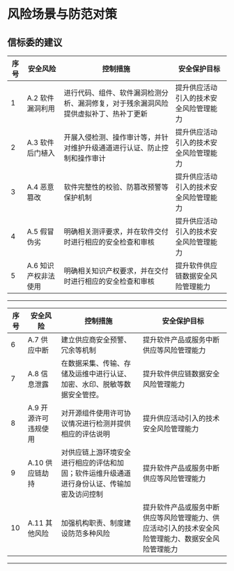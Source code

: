 # 风险场景与防范对策

## 信标委的建议

| 序号 | 安全风险                | 控制措施                                                     | 安全保护目标                                                 |
| ---- | ----------------------- | ------------------------------------------------------------ | ------------------------------------------------------------ |
| 1    | A.2    软件漏洞利用     | 进行代码、组件、软件漏洞检测分析、漏洞修复，对于残余漏洞风险提供虚拟补丁、热补丁更新 | 提升供应活动引入的技术安全风险管理能力                       |
| 2    | A.3    软件后门植入     | 开展入侵检测、操作审计等，并针对维护升级通道进行认证、防止控制和操作审计 | 提升供应活动引入的技术安全风险管理能力                       |
| 3    | A.4    恶意篡改         | 软件完整性的校验、防篡改预警等保护机制                       | 提升供应活动引入的技术安全风险管理能力                       |
| 4    | A.5    假冒伪劣         | 明确相关测评要求，并在软件交付时进行相应的安全检查和审核     | 提升供应活动引入的技术安全风险管理能力                       |
| 5    | A.6    知识产权非法使用 | 明确相关知识产权要求，并在交付时进行相应的安全检查和审核     | 提升软件供应链数据安全风险管理能力                           |

---

| 序号 | 安全风险                | 控制措施                                                     | 安全保护目标                                                 |
| ---- | ----------------------- | ------------------------------------------------------------ | ------------------------------------------------------------ |
| 6    | A.7    供应中断         | 建立供应商安全预警、冗余等机制                               | 提升软件产品或服务中断供应等风险管理能力                     |
| 7    | A.8    信息泄露         | 在数据采集、传输、存储及运维中进行认证、加密、水印、脱敏等数据安全管控。 | 提升软件供应链数据安全风险管理能力                           |
| 8    | A.9    开源许可违规使用 | 对开源组件使用许可协议情况进行检测并提供相应的评估说明       | 提升供应活动引入的技术安全风险管理能力                       |
| 9    | A.10    供应链劫持      | 对供应链上游环境安全进行相应的评估和加固；软件运维升级通道进行身份认证、传输加密及访问控制 | 提升软件产品或服务中断供应等风险管理能力                     |
| 10   | A.11    其他风险        | 加强机构职责、制度建设防范多种风险                           | 提升软件产品或服务中断供应等风险管理能力、供应活动引入的技术安全风险管理能力、数据安全风险管理能力 |

---

